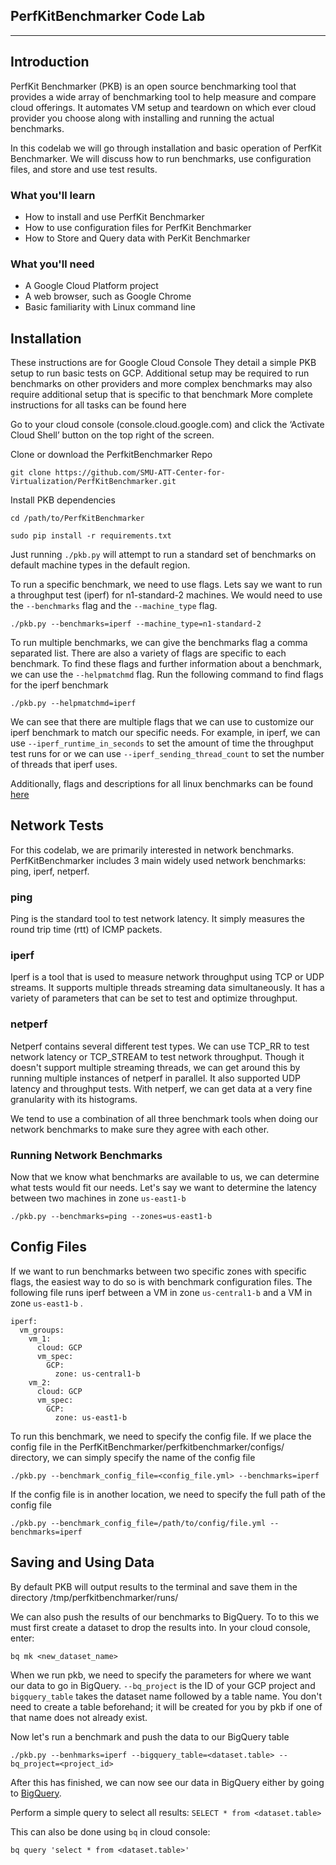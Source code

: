 PerfKitBenchmarker Code Lab
--------------
--------------
## Introduction
PerfKit Benchmarker (PKB) is an open source benchmarking tool that provides a wide array of benchmarking tool to help measure and compare cloud offerings. It automates VM setup and teardown on which ever cloud provider you choose along with installing and running the actual benchmarks. 

In this codelab we will go through installation and basic operation of PerfKit Benchmarker. We will discuss how to run benchmarks, use configuration files, and store and use test results.

### What you'll learn
* How to install and use PerfKit Benchmarker
* How to use configuration files for PerfKit Benchmarker
* How to Store and Query data with PerKit Benchmarker

### What you'll need
* A Google Cloud Platform project
* A web browser, such as Google Chrome
* Basic familiarity with Linux command line

## Installation
These instructions are for Google Cloud Console
They detail a simple PKB setup to run basic tests on GCP. Additional setup may be required to run benchmarks on other providers and more complex benchmarks may also require additional setup that is specific to that benchmark
More complete instructions for all tasks can be found here

Go to your cloud console (console.cloud.google.com) and click the ‘Activate Cloud Shell’ button on the top right of the screen.

Clone or download the PerfkitBenchmarker Repo

    git clone https://github.com/SMU-ATT-Center-for-Virtualization/PerfKitBenchmarker.git

Install PKB dependencies

    cd /path/to/PerfKitBenchmarker
    
    sudo pip install -r requirements.txt

Just running `./pkb.py` will attempt to run a standard set of benchmarks on default machine types in the default region.

To run a specific benchmark, we need to use flags. Lets say we want to run a throughput test (iperf) for n1-standard-2 machines. We would need to use the `--benchmarks` flag and the `--machine_type` flag.

    ./pkb.py --benchmarks=iperf --machine_type=n1-standard-2
    
To run multiple benchmarks, we can give the benchmarks flag a comma separated list.
There are also a variety of flags are specific to each benchmark. To find these flags and further information about a benchmark, we can use the `--helpmatchmd` flag. Run the following command to find flags for the iperf benchmark

    ./pkb.py --helpmatchmd=iperf
    
We can see that there are multiple flags that we can use to customize our iperf benchmark to match our specific needs. For example, in iperf, we can use `--iperf_runtime_in_seconds` to set the amount of time the throughput test runs for or we can use `--iperf_sending_thread_count` to set the number of threads that iperf uses.

Additionally, flags and descriptions for all linux benchmarks can be found [here](https://github.com/SMU-ATT-Center-for-Virtualization/PerfKitBenchmarker/blob/master/testsuite_docs/linux_benchmarks.md)

## Network Tests

For this codelab, we are primarily interested in network benchmarks. PerfKitBenchmarker includes 3 main widely used network benchmarks: ping, iperf, netperf.

### ping
Ping is the standard tool to test network latency. It simply measures the round trip time (rtt) of ICMP packets.

### iperf
Iperf is a tool that is used to measure network throughput using TCP or UDP streams. It supports multiple threads streaming data simultaneously. It has a variety of parameters that can be set to test and optimize throughput. 

### netperf
Netperf contains several different test types. We can use TCP_RR to test network latency or TCP_STREAM to test network throughput. Though it doesn't support multiple streaming threads, we can get around this by running multiple instances of netperf in parallel. It also supported UDP latency and throughput tests. With netperf, we can get data at a very fine granularity with its histograms.

We tend to use a combination of all three benchmark tools when doing our network benchmarks to make sure they agree with each other.

### Running Network Benchmarks
Now that we know what benchmarks are available to us, we can determine what tests would fit our needs. Let's say we want to determine the latency between two machines in zone `us-east1-b` 

    ./pkb.py --benchmarks=ping --zones=us-east1-b

## Config Files

If we want to run benchmarks between two specific zones with specific flags, the easiest way to do so is with benchmark configuration files. The following file runs iperf between a VM in zone `us-central1-b` and a VM in zone `us-east1-b` .

    iperf:
      vm_groups:
        vm_1:
          cloud: GCP
          vm_spec:
            GCP: 
              zone: us-central1-b
        vm_2:
          cloud: GCP
          vm_spec:
            GCP: 
              zone: us-east1-b

To run this benchmark, we need to specify the config file. If we place the config file in the PerfKitBenchmarker/perfkitbenchmarker/configs/ directory, we can simply specify the name of the config file

    ./pkb.py --benchmark_config_file=<config_file.yml> --benchmarks=iperf
    
If the config file is in another location, we need to specify the full path of the config file
 
    ./pkb.py --benchmark_config_file=/path/to/config/file.yml --benchmarks=iperf

## Saving and Using Data

By default PKB will output results to the terminal and save them in the directory /tmp/perfkitbenchmarker/runs/

We can also push the results of our benchmarks to BigQuery. To to this we must first create a dataset to drop the results into. In your cloud console, enter:

    bq mk <new_dataset_name>

When we run pkb, we need to specify the parameters for where we want our data to go in BigQuery. `--bq_project` is the ID of your GCP project and `bigquery_table` takes the dataset name followed by a table name. You don't need to create a table beforehand; it will be created for you by pkb if one of that name does not already exist.

Now let's run a benchmark and push the data to our BigQuery table

    ./pkb.py --benhmarks=iperf --bigquery_table=<dataset.table> --bq_project=<project_id>
    
After this has finished, we can now see our data in BigQuery either by going to [BigQuery](https://console.cloud.google.com/bigquery).

Perform a simple query to select all results: `SELECT * from <dataset.table>`

This can also be done using `bq` in cloud console:

    bq query 'select * from <dataset.table>'
    
 
